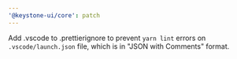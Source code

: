 ```yaml
---
'@keystone-ui/core': patch
---
```


Add .vscode to .prettierignore to prevent `yarn lint` errors on `.vscode/launch.json` file, which is in "JSON with Comments" format.

